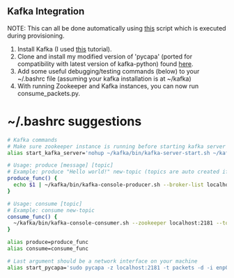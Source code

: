 ## Kafka Integration

NOTE: This can all be done automatically using [this](https://github.com/agupta13/Sonata/blob/master/dev/setup/kafka-setup.sh) script which is executed during provisioning.

1. Install Kafka (I used [this](https://www.digitalocean.com/community/tutorials/how-to-install-apache-kafka-on-ubuntu-14-04) tutorial).
2. Clone and install my modified version of 'pycapa' (ported for compatibility with latest version of kafka-python) found [here](https://github.com/mleef/pycapa). 
3. Add some useful debugging/testing commands (below) to your ~/.bashrc file (assuming your kafka installation is at ~/kafka)
4. With running Zookeeper and Kafka instances, you can now run consume_packets.py.

# ~/.bashrc suggestions
```bash
# Kafka commands
# Make sure zookeeper instance is running before starting kafka server
alias start_kafka_server='nohup ~/kafka/bin/kafka-server-start.sh ~/kafka/config/server.properties > ~/Desktop/kafka.log 2>&1'

# Usage: produce [message] [topic]
# Example: produce "Hello world!" new-topic (topics are auto created if they don't exist yet)
produce_func() {
  echo $1 | ~/kafka/bin/kafka-console-producer.sh --broker-list localhost:9092 --topic $2 > /dev/null
}

# Usage: consume [topic]
# Example: consume new-topic
consume_func() {
  ~/kafka/bin/kafka-console-consumer.sh --zookeeper localhost:2181 --topic $1
}

alias produce=produce_func
alias consume=consume_func

# Last argument should be a network interface on your machine
alias start_pycapa='sudo pycapa -z localhost:2181 -t packets -d -i enp0s3'
```